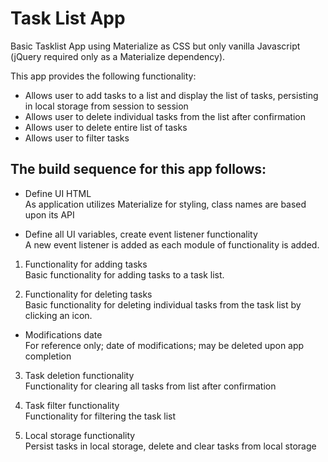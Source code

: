 # Task List App

Basic Tasklist App using Materialize as CSS but only vanilla Javascript (jQuery required only as a Materialize dependency).

This app provides the following functionality:
* Allows user to add tasks to a list and display the list of tasks, persisting in local storage from session to session
* Allows user to delete individual tasks from the list after confirmation
* Allows user to delete entire list of tasks
* Allows user to filter tasks 

## The build sequence for this app follows:

* Define UI HTML  
  As application utilizes Materialize for styling, class names are based upon its API

* Define all UI variables, create event listener functionality  
  A new event listener is added as each module of functionality is added.

1. Functionality for adding tasks  
   Basic functionality for adding tasks to a task list.

2. Functionality for deleting tasks  
   Basic functionality for deleting individual tasks from the task list by clicking an icon.

* Modifications date  
   For reference only; date of modifications; may be deleted upon app completion

3. Task deletion functionality  
   Functionality for clearing all tasks from list after confirmation

4. Task filter functionality  
   Functionality for filtering the task list

5. Local storage functionality  
   Persist tasks in local storage, delete and clear tasks from local storage